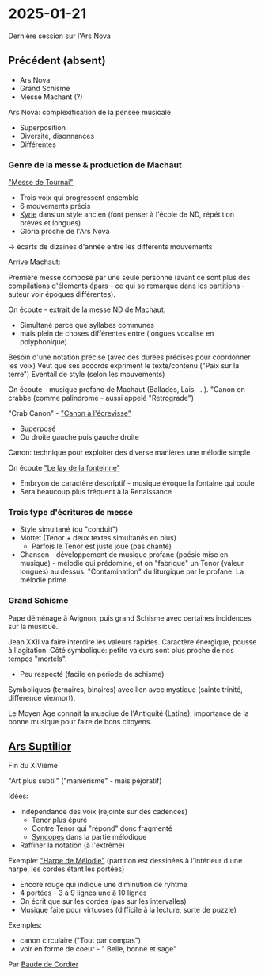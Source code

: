 # 2025-01-21 

Dernière session sur l'Ars Nova

## Précédent (absent)

- Ars Nova
- Grand Schisme
- Messe Machant (?)

Ars Nova: complexification de la pensée musicale
- Superposition
- Diversité, disonnances
- Différentes

### Genre de la messe & production de Machaut

["Messe de Tournai"](https://fr.wikipedia.org/wiki/Messe_de_Tournai)

- Trois voix qui progressent ensemble
- 6 mouvements précis
- [Kyrie](https://fr.wikipedia.org/wiki/Kyrie) dans un style ancien (font penser à l'école de ND, répétition brèves et longues)
- Gloria proche de l'Ars Nova

-> écarts de dizaines d'année entre les différents mouvements

Arrive Machaut:

Première messe composé par une seule personne (avant ce sont plus des compilations d'éléments épars - ce qui se remarque dans les partitions - auteur voir époques différentes).

On écoute - extrait de la messe ND de Machaut.
- Simultané parce que syllabes communes
- mais plein de choses différentes entre (longues vocalise en polyphonique)

Besoin d'une notation précise (avec des durées précises pour coordonner les voix)
Veut que ses accords expriment le texte/contenu ("Paix sur la terre")
Eventail de style (selon les mouvements)

On écoute - musique profane de Machaut (Ballades, Lais, ...). "Canon en crabbe (comme palindrome - aussi appelé "Retrograde")

"Crab Canon" - ["Canon à l'écrevisse"](https://fr.wikipedia.org/wiki/Canon_%C3%A0_l%27%C3%A9crevisse)
- Superposé
- Ou droite gauche puis gauche droite

Canon: technique pour exploiter des diverse manières une mélodie simple

On écoute ["Le lay de la fonteinne"](https://fr.wikipedia.org/wiki/Liste_des_compositions_de_Guillaume_de_Machaut)

- Embryon de caractère descriptif - musique évoque la fontaine qui coule
- Sera beaucoup plus fréquent à la Renaissance

### Trois type d'écritures de messe

- Style simultané (ou "conduit")
- Mottet (Tenor + deux textes simultanés en plus)
  - Parfois le Tenor est juste joué (pas chanté)
- Chanson - développement de musique profane (poésie mise en musique) - mélodie qui prédomine, et on "fabrique" un Tenor (valeur longues) au dessus. "Contamination" du liturgique par le profane. La mélodie prime.

### Grand Schisme

Pape déménage à Avignon, puis grand Schisme avec certaines incidences sur la musique. 

Jean XXII va faire interdire les valeurs rapides. Caractère énergique, pousse à l'agitation. Côté symbolique: petite valeurs sont plus proche de nos tempos "mortels".

- Peu respecté (facile en période de schisme)

Symboliques (ternaires, binaires) avec lien avec mystique (sainte trinité, différence vie/mort).

Le Moyen Age connait la musqiue de l'Antiquité (Latine), importance de la bonne musique pour faire de bons citoyens.

## [Ars Suptilior](https://fr.wikipedia.org/wiki/Ars_subtilior)

Fin du XIVième

"Art plus subtil" ("maniérisme" - mais péjoratif)

Idées:
- Indépendance des voix (rejointe sur des cadences)
  - Tenor plus épuré
  - Contre Tenor qui "répond" donc fragmenté
  - [Syncopes](https://fr.wikipedia.org/wiki/Syncope_(musique)) dans la partie mélodique 
- Raffiner la notation (à l'extrême)

Exemple: ["Harpe de Mélodie"](https://fr.wikipedia.org/wiki/La_Harpe_de_m%C3%A9lodie) (partition est dessinées à l'intérieur d'une harpe, les cordes étant les portées)
- Encore rouge qui indique une diminution de ryhtme
- 4 portées - 3 à 9 lignes une à 10 lignes
- On écrit que sur les cordes (pas sur les intervalles)
- Musique faite pour virtuoses (difficile à la lecture, sorte de puzzle)

Exemples: 
- canon circulaire ("Tout par compas")
- voir en forme de coeur - " Belle, bonne et sage" 

Par [Baude de Cordier](https://fr.wikipedia.org/wiki/Baude_Cordier)